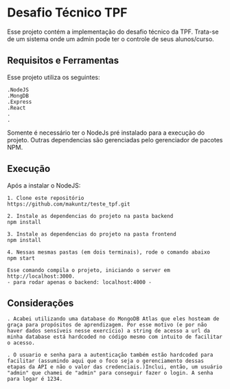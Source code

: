 # Desafio Técnico TPF

Esse projeto contém a implementação do desafio técnico da TPF. Trata-se de um sistema onde um admin pode ter o controle de seus alunos/curso.

## Requisitos e Ferramentas

Esse projeto utiliza os seguintes:

    .NodeJS
    .MongDB
    .Express
    .React
    .
    .

Somente é necessário ter o NodeJs pré instalado para a execução do projeto. Outras dependencias são gerenciadas pelo gerenciador de pacotes NPM.

## Execução

Após a instalar o NodeJS:

    1. Clone este repositório
    https://github.com/makuntz/teste_tpf.git

    2. Instale as dependencias do projeto na pasta backend
    npm install

    3. Instale as dependencias do projeto na pasta frontend
    npm install

    4. Nessas mesmas pastas (em dois terminais), rode o comando abaixo
    npm start

    Esse comando compila o projeto, iniciando o server em http://localhost:3000.
    - para rodar apenas o backend: localhost:4000 -

## Considerações

    . Acabei utilizando uma database do MongoDB Atlas que eles hosteam de graça para propósitos de aprendizagem. Por esse motivo (e por não haver dados sensíveis nesse exercício) a string de acesso a url da minha database está hardcoded no código mesmo com intuito de facilitar o acesso.

    . O usuario e senha para a autenticação também estão hardcoded para facilitar (assumindo aqui que o foco seja o gerenciamento dessas etapas da API e não o valor das credenciais.)Inclui, então, um usuário "admin" que chamei de "admin" para conseguir fazer o login. A senha para logar é 1234.
